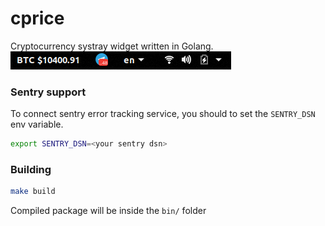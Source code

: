 # cprice

Cryptocurrency systray widget written in Golang.  
![demo](https://raw.githubusercontent.com/alyakimenko/cprice/master/assets/demo.png)

### Sentry support
To connect sentry error tracking service, you should to set the `SENTRY_DSN` env variable.
```bash
export SENTRY_DSN=<your sentry dsn>
```

### Building
```bash
make build
```

Compiled package will be inside the `bin/` folder
